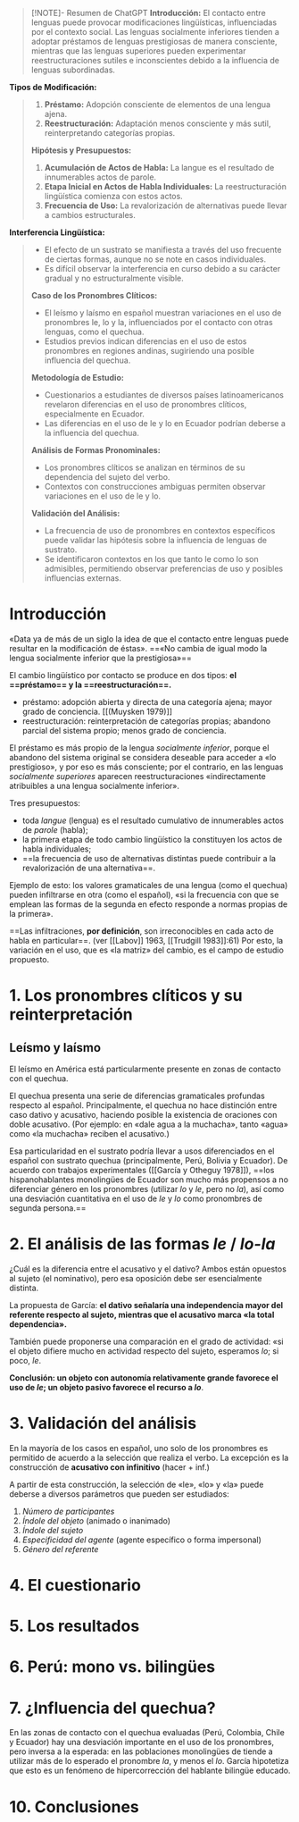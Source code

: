 
> [!NOTE]- Resumen de ChatGPT
> **Introducción:** El contacto entre lenguas puede provocar modificaciones lingüísticas, influenciadas por el contexto social. Las lenguas socialmente inferiores tienden a adoptar préstamos de lenguas prestigiosas de manera consciente, mientras que las lenguas superiores pueden experimentar reestructuraciones sutiles e inconscientes debido a la influencia de lenguas subordinadas.
>
**Tipos de Modificación:**
>
>1. **Préstamo:** Adopción consciente de elementos de una lengua ajena.
>2. **Reestructuración:** Adaptación menos consciente y más sutil, reinterpretando categorías propias.
>
>**Hipótesis y Presupuestos:**
>
>1. **Acumulación de Actos de Habla:** La langue es el resultado de innumerables actos de parole.
>2. **Etapa Inicial en Actos de Habla Individuales:** La reestructuración lingüística comienza con estos actos.
>3. **Frecuencia de Uso:** La revalorización de alternativas puede llevar a cambios estructurales.
>
**Interferencia Lingüística:**
>
>- El efecto de un sustrato se manifiesta a través del uso frecuente de ciertas formas, aunque no se note en casos individuales.
>- Es difícil observar la interferencia en curso debido a su carácter gradual y no estructuralmente visible.
>
>**Caso de los Pronombres Clíticos:**
>
>- El leísmo y laísmo en español muestran variaciones en el uso de pronombres le, lo y la, influenciados por el contacto con otras lenguas, como el quechua.
>- Estudios previos indican diferencias en el uso de estos pronombres en regiones andinas, sugiriendo una posible influencia del quechua.
>
>**Metodología de Estudio:**
>
>- Cuestionarios a estudiantes de diversos países latinoamericanos revelaron diferencias en el uso de pronombres clíticos, especialmente en Ecuador.
>- Las diferencias en el uso de le y lo en Ecuador podrían deberse a la influencia del quechua.
>
>**Análisis de Formas Pronominales:**
>
>- Los pronombres clíticos se analizan en términos de su dependencia del sujeto del verbo.
>- Contextos con construcciones ambiguas permiten observar variaciones en el uso de le y lo.
>
>**Validación del Análisis:**
>
>- La frecuencia de uso de pronombres en contextos específicos puede validar las hipótesis sobre la influencia de lenguas de sustrato.
>- Se identificaron contextos en los que tanto le como lo son admisibles, permitiendo observar preferencias de uso y posibles influencias externas.

# Introducción
«Data ya de más de un siglo la idea de que el contacto entre lenguas puede resultar en la modificación de éstas». 
==«No cambia de igual modo la lengua socialmente inferior que la prestigiosa»==

El cambio lingüístico por contacto se produce en dos tipos: **el ==préstamo== y la ==reestructuración==.** 
* préstamo: adopción abierta y directa de una categoría ajena; mayor grado de conciencia. [[(Muysken 1979)]]
* reestructuración: reinterpretación de categorías propias; abandono parcial del sistema propio; menos grado de conciencia. 

El préstamo es más propio de la lengua _socialmente inferior_, porque el abandono del sistema original se considera deseable para acceder a «lo prestigioso», y por eso es más consciente; por el contrario, en las lenguas _socialmente superiores_ aparecen reestructuraciones «indirectamente atribuibles a una lengua socialmente inferior». 

Tres presupuestos: 
* toda _langue_ (lengua) es el resultado cumulativo de innumerables actos de _parole_ (habla);
* la primera etapa de todo cambio lingüístico la constituyen los actos de habla individuales;
* ==la frecuencia de uso de alternativas distintas puede contribuir a la revalorización de una alternativa==. 

Ejemplo de esto: los valores gramaticales de una lengua (como el quechua) pueden infiltrarse en otra (como el español), «si la frecuencia con que se emplean las formas de la segunda en efecto responde a normas propias de la primera». 

==Las infiltraciones, **por definición**, son irreconocibles en cada acto de habla en particular==. (ver [[Labov]] 1963, [[Trudgill 1983]]:61) Por esto, la variación en el uso, que es «la matriz» del cambio, es el campo de estudio propuesto.

# 1. Los pronombres clíticos y su reinterpretación 
## Leísmo y laísmo

El leísmo en América está particularmente presente en zonas de contacto con el quechua.

El quechua presenta una serie de diferencias gramaticales profundas respecto al español. Principalmente, el quechua no hace distinción entre caso dativo y acusativo, haciendo posible la existencia de oraciones con doble acusativo. (Por ejemplo: en «dale agua a la muchacha», tanto «agua» como «la muchacha» reciben el acusativo.)

Esa particularidad en el sustrato podría llevar a usos diferenciados en el español con sustrato quechua (principalmente, Perú, Bolivia y Ecuador). De acuerdo con trabajos experimentales ([[García y Otheguy 1978]]), ==los hispanohablantes monolingües de Ecuador son mucho más propensos a no diferenciar género en los pronombres (utilizar _lo_ y _le_, pero no _la_), así como una desviación cuantitativa en el uso de _le_ y _lo_ como pronombres de segunda persona.== 

# 2. El análisis de las formas _le_ / _lo-la_

¿Cuál es la diferencia entre el acusativo y el dativo? Ambos están opuestos al sujeto (el nominativo), pero esa oposición debe ser esencialmente distinta. 

La propuesta de García: **el dativo señalaría una independencia mayor del referente respecto al sujeto, mientras que el acusativo marca «la total dependencia».** 

También puede proponerse una comparación en el grado de actividad: «si el objeto difiere mucho en actividad respecto del sujeto, esperamos _lo_; si poco, _le_.

**Conclusión: un objeto con autonomía relativamente grande favorece el uso de *le*; un objeto pasivo favorece el recurso a *lo***. 

# 3. Validación del análisis

En la mayoría de los casos en español, uno solo de los pronombres es permitido de acuerdo a la selección que realiza el verbo. La excepción es la construcción de **acusativo con infinitivo** (hacer + inf.)

A partir de esta construcción, la selección de «le», «lo» y «la» puede deberse a diversos parámetros que pueden ser estudiados: 
1) _Número de participantes_
2) _Índole del objeto_ (animado o inanimado)
3) _Índole del sujeto_
4) _Especificidad del agente_ (agente específico o forma impersonal)
5) _Género del referente_

# 4. El cuestionario

# 5. Los resultados

# 6. Perú: mono vs. bilingües

# 7. ¿Influencia del quechua?

En las zonas de contacto con el quechua evaluadas (Perú, Colombia, Chile y Ecuador) hay una desviación importante en el uso de los pronombres, pero inversa a la esperada: en las poblaciones monolingües de tiende a utilizar más de lo esperado el pronombre _la_, y menos el _lo_. García hipotetiza que esto es un fenómeno de hipercorrección del hablante bilingüe educado.

# 10. Conclusiones